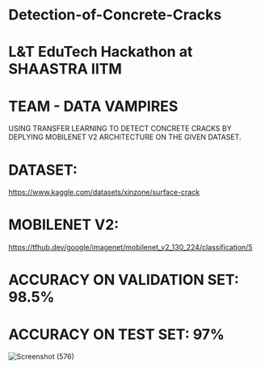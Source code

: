 # Detection-of-Concrete-Cracks

# L&T EduTech Hackathon at SHAASTRA IITM
# TEAM - DATA VAMPIRES
USING TRANSFER LEARNING TO DETECT CONCRETE CRACKS BY DEPLYING MOBILENET V2 ARCHITECTURE ON THE GIVEN DATASET.
# DATASET: 
https://www.kaggle.com/datasets/xinzone/surface-crack 
# MOBILENET V2:  
https://tfhub.dev/google/imagenet/mobilenet_v2_130_224/classification/5

# ACCURACY ON VALIDATION SET: 98.5%
# ACCURACY ON TEST SET: 97%



![Screenshot (576)](https://user-images.githubusercontent.com/118126264/212912421-40875194-811a-4e5b-be74-679aeeb267bc.png)

